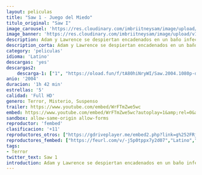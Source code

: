 ```yaml
---
layout: peliculas
title: "Saw 1 - Juego del Miedo"
titulo_original: "Saw I"
image_carousel: 'https://res.cloudinary.com/imbriitneysam/image/upload/v1544059527/saw1-poster-min.jpg'
image_banner: 'https://res.cloudinary.com/imbriitneysam/image/upload/v1544059526/saw1-banner-min.jpg'
description: Adam y Lawrence se despiertan encadenados en un baño infecto con un cadáver entre ellos. Su secuestrador es un maniaco, cuyo juego consiste en forzar a sus cautivos a herirse a sí mismos o a otros para permanecer vivos.
description_corta: Adam y Lawrence se despiertan encadenados en un baño infecto con un cadáver entre ellos. Su secuestrador es un maniaco, cuyo juego consiste en forzar a sus cautivos a herirse a sí mismos o a otros para permanecer vivos.
category: 'peliculas'
idioma: 'Latino'
descargas: 'yes'
descargas2:
    descarga-1: ["1", "https://oload.fun/f/tA80hiNryWI/Saw.2004.1080p-dual-lat.mp4", "https://www.google.com/s2/favicons?domain=openload.co","OpenLoad","https://res.cloudinary.com/imbriitneysam/image/upload/v1541473684/mexico.png", "Latino", "Full HD"]
anio: '2004'
duracion: '1h 42 min'
estrellas: '5'
calidad: 'Full HD'
genero: Terror, Misterio, Suspenso
trailer: https://www.youtube.com/embed/WrFTmZwe5wc
embed: https://www.youtube.com/embed/WrFTmZwe5wc?autoplay=1&amp;rel=0&amp;hd=1&border=0&wmode=opaque&enablejsapi=1&modestbranding=1&controls=1&showinfo=0
sandbox: allow-same-origin allow-forms
reproductor: 'fembed'
clasificacion: '+11'
reproductores_otros: ["https://gdriveplayer.me/embed2.php?link=g%252FRjM8D9Rw2M7byydGKEKgHdN%252B%252FNgsYt6T%252B%252BSyc%252FzAEcGAngZ6Yq2JGG3ynKBAF6EOK%252BNc%252BoWHsBv5kuIgLHvV2jHMC6dKvP97hHBExD7gJcginB%252BykeT41bPRLkOXRNycPVesIbwSAOdmRUZGfBVVavKEqtSf9K%252FNa%252BA6hg0YZysgGOA8KagS9n2xV00Za7jnZa9ZnUoR1NuSqlilExGX","Latino","https://www.zembed.to/public/dist/asteroid.html?id=f4ad6412f3e09b840749a05040919bab&title=Saw","Latino"]
reproductores_fembed: ["https://feurl.com/v/-j5p0tppx7y2d07","Latino","https://feurl.com/v/yx93e6p7qol","Latino"]
tags:
- Terror
twitter_text: Saw 1
introduction: Adam y Lawrence se despiertan encadenados en un baño infecto con un cadáver entre ellos. Su secuestrador es un maniaco, cuyo juego consiste en forzar a sus cautivos a herirse a sí mismos o a otros para permanecer vivos.
---
```



 







